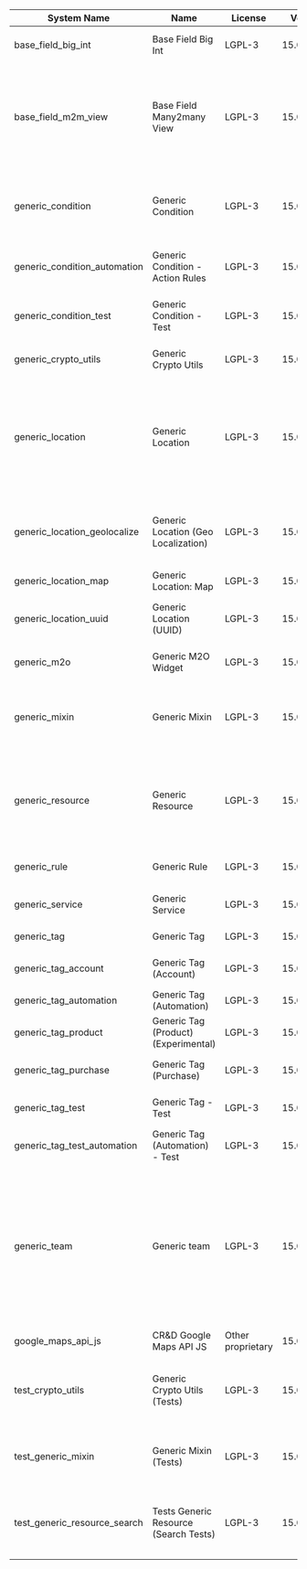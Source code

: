 | System Name | Name | License | Version | Summary | Price |
|---|---|---|---|---|---|
| base_field_big_int | Base Field Big Int | LGPL-3 | 15.0.0.6.0 | BigInt field implementation for Odoo |  |
| base_field_m2m_view | Base Field Many2many View | LGPL-3 | 15.0.0.6.0 | Adds Many2manyView field implementation for Odoo. Useful in cases when m2m relation computed via Postgresql View |  |
| generic_condition | Generic Condition | LGPL-3 | 15.0.1.22.0 | Create generic conditions on which you         can program some logic in Odoo objects |  |
| generic_condition_automation | Generic Condition - Action Rules | LGPL-3 | 15.0.1.5.0 | Generic Conditions (Integration with Action Rules) |  |
| generic_condition_test | Generic Condition - Test | LGPL-3 | 15.0.1.12.0 | Generic Conditions - Tests (do not install manualy) |  |
| generic_crypto_utils | Generic Crypto Utils | LGPL-3 | 15.0.0.8.0 | Technical utils to add encryption to other addons |  |
| generic_location | Generic Location | LGPL-3 | 15.0.2.11.2 | Allows you to make an abstract description of the         objects location relative to the general location         (for example: house3 -> office5 -> room2 -> table5) |  |
| generic_location_geolocalize | Generic Location (Geo Localization) | LGPL-3 | 15.0.1.11.1 | Generic Location (Automaticaly determine geo coordinates         for location by its address) |  |
| generic_location_map | Generic Location: Map | LGPL-3 | 15.0.1.13.0 | Display locations on map view. |  |
| generic_location_uuid | Generic Location (UUID) | LGPL-3 | 15.0.1.8.0 | Generic Location (Add UUID to generic locations) |  |
| generic_m2o | Generic M2O Widget | LGPL-3 | 15.0.1.9.0 | Generic Many2one widget |  |
| generic_mixin | Generic Mixin | LGPL-3 | 15.0.1.81.0 | Technical module with generic mixins, that may help to build other modules |  |
| generic_resource | Generic Resource | LGPL-3 | 15.0.1.51.0 | Provides the ability to create and categorize         various resources that can be used in other Odoo modules. |  |
| generic_rule | Generic Rule | LGPL-3 | 15.0.1.9.0 | Adds new top-level menu 'rules' |  |
| generic_service | Generic Service | LGPL-3 | 15.0.1.30.1 | Create and manage service catalog |  |
| generic_tag | Generic Tag | LGPL-3 | 15.0.2.15.0 | Generic tag management. |  |
| generic_tag_account | Generic Tag (Account) | LGPL-3 | 15.0.1.6.0 | Generic tag integration with account addon |  |
| generic_tag_automation | Generic Tag (Automation) | LGPL-3 | 15.0.1.6.0 |  |  |
| generic_tag_product | Generic Tag (Product) (Experimental) | LGPL-3 | 15.0.1.6.0 | Generic tag integration with product addon |  |
| generic_tag_purchase | Generic Tag (Purchase) | LGPL-3 | 15.0.1.6.0 | Generic tag integration with purchase addon |  |
| generic_tag_test | Generic Tag - Test | LGPL-3 | 15.0.1.8.0 | Generic Tag - Tests (do not install manualy) |  |
| generic_tag_test_automation | Generic Tag (Automation) - Test | LGPL-3 | 15.0.1.5.0 |  |  |
| generic_team | Generic team | LGPL-3 | 15.0.1.21.1 | With this module you can create teams and add         users to them, which allows you to perform group         actions (such as assigning a responsible team         instead of one person) while working with Odoo applications. |  |
| google_maps_api_js | CR&D Google Maps API JS | Other proprietary | 15.0.0.4.1 |  |  |
| test_crypto_utils | Generic Crypto Utils (Tests) | LGPL-3 | 15.0.0.13.0 | Technical module that have to be used to test Generic Crypto Utils module |  |
| test_generic_mixin | Generic Mixin (Tests) | LGPL-3 | 15.0.0.23.0 | Technical module that have to be used to test Generic Mixin module |  |
| test_generic_resource_search | Tests Generic Resource (Search Tests) | LGPL-3 | 15.0.0.5.0 | Technical module that have to be used to test Generic Resource search cases |  |
